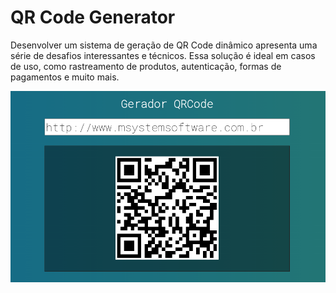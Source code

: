 # QR Code Generator

Desenvolver um sistema de geração de QR Code dinâmico apresenta uma série de desafios interessantes e técnicos. Essa solução é ideal em casos de uso, como rastreamento de produtos, autenticação, formas de pagamentos e muito mais.

<img src="https://github.com/Willian-Brito/QRCode-Generator/blob/main/img/qrcode.png" alt="QR Code" />

